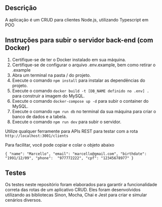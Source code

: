 ## Descrição

A aplicação é um CRUD para clientes Node.js, utilizando Typescript em POO

## Instruções para subir o servidor back-end (com Docker)

1. Certifique-se de ter o Docker instalado em sua máquina.
2. Certifique-se de configurar o arquivo .env.example, bem como retirar o .example
3. Abra um terminal na pasta / do projeto.
4. Execute o comando `npm install` para instalar as dependências do projeto.
5. Execute o comando `docker build -t [DB_NAME definido no .env] .` para construir a imagem do MySQL.
6. Execute o comando `docker-compose up -d` para subir o container do MySQL.
7. Execute o comando `npm run db` no terminal da sua máquina para criar o banco de dados e a tabela.
8. Execute o comando `npm run dev` para subir o servidor.


Utilize qualquer ferramente para APIs REST para testar com a rota `http://localhost:3001/clients`

Para facilitar, você pode copiar e colar o objeto abaixo

`
{
  "name": "Marcello",
  "email": "marcello@gmail.com",
  "birthdate": "1991/12/09",
  "phone":  "977772222",
  "cpf": "12345678977"
}
`

## Testes

Os testes neste repositório foram elaborados para garantir a funcionalidade correta das rotas de um aplicativo CRUD. Eles foram desenvolvidos utilizando as bibliotecas Sinon, Mocha, Chai e Jest para criar e simular cenários diversos.
